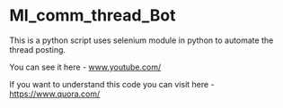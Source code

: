 # MI_comm_thread_Bot



This is a python script uses selenium module in python to automate the thread posting.

You can see it here - www.youtube.com/

If you want to understand this code you can visit here -
https://www.quora.com/
